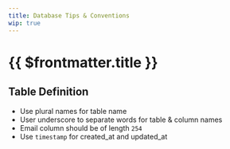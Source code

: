 ```yaml
---
title: Database Tips & Conventions
wip: true
---
```


# {{ $frontmatter.title }}

## Table Definition

- Use plural names for table name
- User underscore to separate words for table & column names
- Email column should be of length `254`
- Use `timestamp` for created_at and updated_at
